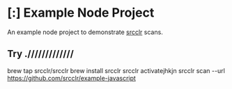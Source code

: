 # [:] Example Node Project

An example node project to demonstrate [srcclr](https://www.srcclr.com) scans.

## Try ./////////////


brew tap srcclr/srcclr
brew install srcclr
srcclr activatejhkjn
srcclr scan --url https://github.com/srcclr/example-javascript

